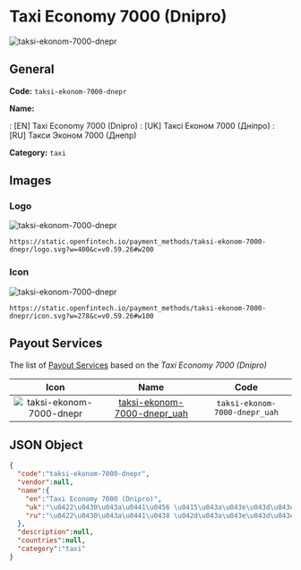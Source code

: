 
# Taxi Economy 7000 (Dnipro) 
![taksi-ekonom-7000-dnepr](https://static.openfintech.io/payment_methods/taksi-ekonom-7000-dnepr/logo.svg?w=400&c=v0.59.26#w200)  

## General 
**Code:** `taksi-ekonom-7000-dnepr` 
 
**Name:** 
 
:	[EN] Taxi Economy 7000 (Dnipro) 
:	[UK] Таксі Економ 7000 (Дніпро) 
:	[RU] Такси Эконом 7000 (Днепр) 
 
**Category:** `taxi` 
 

## Images 

### Logo 
![taksi-ekonom-7000-dnepr](https://static.openfintech.io/payment_methods/taksi-ekonom-7000-dnepr/logo.svg?w=400&c=v0.59.26#w200)  

```
https://static.openfintech.io/payment_methods/taksi-ekonom-7000-dnepr/logo.svg?w=400&c=v0.59.26#w200
```  

### Icon 
![taksi-ekonom-7000-dnepr](https://static.openfintech.io/payment_methods/taksi-ekonom-7000-dnepr/icon.svg?w=278&c=v0.59.26#w100)  

```
https://static.openfintech.io/payment_methods/taksi-ekonom-7000-dnepr/icon.svg?w=278&c=v0.59.26#w100
```  

## Payout Services 
 
The list of [Payout Services](/payout-services/) based on the _Taxi Economy 7000 (Dnipro)_ 

|Icon|Name|Code| 
|:---:|:---:|:---:| 
|![taksi-ekonom-7000-dnepr](https://static.openfintech.io/payout_methods/taksi-ekonom-7000-dnepr/icon.svg?w=278&c=v0.59.26#w40) |[taksi-ekonom-7000-dnepr_uah](/payout-services/taksi-ekonom-7000-dnepr_uah/)|`taksi-ekonom-7000-dnepr_uah`| 
 

## JSON Object 

```json
{
  "code":"taksi-ekonom-7000-dnepr",
  "vendor":null,
  "name":{
    "en":"Taxi Economy 7000 (Dnipro)",
    "uk":"\u0422\u0430\u043a\u0441\u0456 \u0415\u043a\u043e\u043d\u043e\u043c 7000 (\u0414\u043d\u0456\u043f\u0440\u043e)",
    "ru":"\u0422\u0430\u043a\u0441\u0438 \u042d\u043a\u043e\u043d\u043e\u043c 7000 (\u0414\u043d\u0435\u043f\u0440)"
  },
  "description":null,
  "countries":null,
  "category":"taxi"
}
```  
